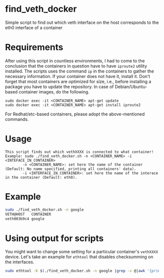 # find_veth_docker
Simple script to find out which veth interface on the host corresponds to the eth0 interface of a container

# Requirements
After using this script in countless environments, I had to come to the conclusion that the containers in question have to have `iproute2` utility installed. The scripts uses the command `ip` in the containers to gather the necessary information. If your container does not have it, install it. 
Don't forget that most containers are optimized for size, i.e., before installing a package you have to update the repository.
In case of Debian/Ubuntu-based container images, do the following.
```
sudo docker exec -it <CONTAINER_NAME> apt-get update
sudo docker exec -it <CONTAINER_NAME> apt-get install iproute2
```
For Redhat/etc-based containers, please adopt the above-mentioned commands.

# Usage
```
This script finds out which vethXXXX is connected to what container!
Example: sudo ./find_veth_docker.sh -n <CONTAINER_NAME> -i <INTEFACE_IN_CONTAINER>
		-n <CONTAINER_NAME>: set here the name of the container (Default: No name specified, printing all containers' data).
		-i <INTERFACE_IN_CONTAINER>: set here the name of the interace in the container (Default: eth0).
```

# Example
```bash
sudo ./find_veth_docker.sh -n google
VETH@HOST	CONTAINER
veth003b9c4	google
```

# Using output for scripts
You might want to change some setting for a particular container's `vethXXXX` device. Let's take an example for `ethtool` that disables checksumming on the interfaces.
```bash
sudo ethtool -K $(./find_veth_docker.sh -n google |grep -v @|awk '{print $1}') tx off rx off
```
